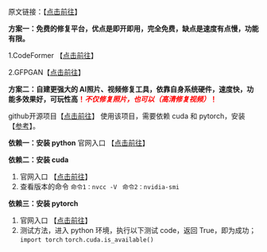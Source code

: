 原文链接：【[点击前往](https://www.freedidi.com/11907.html)】

**方案一：免费的修复平台，优点是即开即用，完全免费，缺点是速度有点慢，功能有限。**

1.CodeFormer 【[点击前往](https://huggingface.co/spaces/sczhou/CodeFormer)】

2.GFPGAN【[点击前往](https://huggingface.co/spaces/akhaliq/GFPGAN)】

**方案二：自建更强大的 AI照片、视频修复工具，依靠自身系统硬件，速度快，功能多效果好，可玩性高<font color=red>！_不仅修复照片，也可以（高清修复视频）_！</font>**

github开源项目【[点击前往](https://github.com/sczhou/CodeFormer)】
使用该项目，需要依赖 cuda 和 pytorch，安装【[参考](https://developer.aliyun.com/article/1062107#slide-4)】。

**依赖一：安装 python**
官网入口 【[点击前往](https://www.python.org/downloads)】

**依赖二：安装 cuda** 
1. 官网入口 【[点击前往](https://developer.nvidia.com/cuda-downloads)】
2. 查看版本的命令
`命令1：nvcc -V `
`命令2：nvidia-smi`

**依赖三：安装 pytorch**
1. 官网入口 【[点击前往](https://pytorch.org)】
2. 测试方法，进入 python 环境，执行以下测试 code，返回 True，即为成功；
`import torch`
`torch.cuda.is_available()`